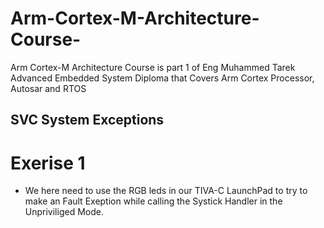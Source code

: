 # Arm-Cortex-M-Architecture-Course-
Arm Cortex-M Architecture Course is part 1 of Eng Muhammed Tarek Advanced Embedded System Diploma that Covers Arm Cortex Processor, Autosar and RTOS 



## SVC System Exceptions
# Exerise 1 
- We here need to use the RGB leds in our TIVA-C LaunchPad to try to make an Fault Exeption while calling the Systick Handler in the 
Unpriviliged Mode. 
